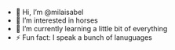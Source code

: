 - 👋 Hi, I’m @milaisabel
- 👀 I’m interested in horses
- 🌱 I’m currently learning a little bit of everything
- ⚡ Fun fact: I speak a bunch of lanuguages 

<!---
milaisabel/milaisabel is a ✨ special ✨ repository because its `README.md` (this file) appears on your GitHub profile.
You can click the Preview link to take a look at your changes.
--->
